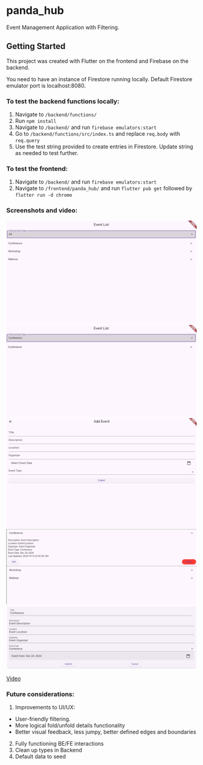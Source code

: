 # panda_hub

Event Management Application with Filtering.

## Getting Started

This project was created with Flutter on the frontend and Firebase on the backend.

You need to have an instance of Firestore running locally. Default Firestore emulator port is localhost:8080.

### To test the backend functions locally:

1. Navigate to `/backend/functions/`
2. Run `npm install`
3. Navigate to `/backend/` and run `firebase emulators:start`
4. Go to `/backend/functions/src/index.ts` and replace `req.body` with `req.query`
5. Use the test string provided to create entries in Firestore. Update string as needed to test further.

### To test the frontend:

1. Navigate to `/backend/` and run `firebase emulators:start`
2. Navigate to `/frontend/panda_hub/` and run `flutter pub get` followed by `flutter run -d chrome`

### Screenshots and video:

![List view](https://github.com/maniutin/panda_hub/blob/main/frontend/panda_hub/web/assets/screenshots/list_view.png "List View")
![Filtered List](https://github.com/maniutin/panda_hub/blob/main/frontend/panda_hub/web/assets/screenshots/filtered_list.png "Filtered List")
![Add event view](https://github.com/maniutin/panda_hub/blob/main/frontend/panda_hub/web/assets/screenshots/add_event_view.png "Add Event View")
![Event Details view](https://github.com/maniutin/panda_hub/blob/main/frontend/panda_hub/web/assets/screenshots/event_details.png "Event Details View")
![Edit view](https://github.com/maniutin/panda_hub/blob/main/frontend/panda_hub/web/assets/screenshots/edit_view.png "Edit View")

[Video](https://share.vidyard.com/watch/vZWqPBgYHEsRxMxQgTCVf1?)

### Future considerations:

1. Improvements to UI/UX:

- User-friendly filtering.
- More logical fold/unfold details functionality
- Better visual feedback, less jumpy, better defined edges and boundaries

2. Fully functioning BE/FE interactions
3. Clean up types in Backend
4. Default data to seed
